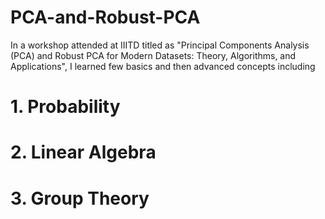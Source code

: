 # PCA-and-Robust-PCA

In a workshop attended at IIITD titled as 
"Principal Components Analysis (PCA) and Robust PCA for Modern Datasets: Theory, Algorithms, and Applications", I learned few basics and then advanced concepts including

# 1. Probability
# 2. Linear Algebra
# 3. Group Theory
